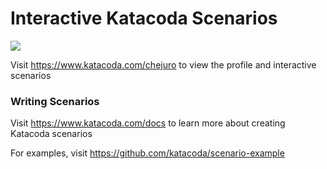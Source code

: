 # Interactive Katacoda Scenarios

[![](http://shields.katacoda.com/katacoda/chejuro/count.svg)](https://www.katacoda.com/chejuro "Get your profile on Katacoda.com")

Visit https://www.katacoda.com/chejuro to view the profile and interactive scenarios

### Writing Scenarios
Visit https://www.katacoda.com/docs to learn more about creating Katacoda scenarios

For examples, visit https://github.com/katacoda/scenario-example
